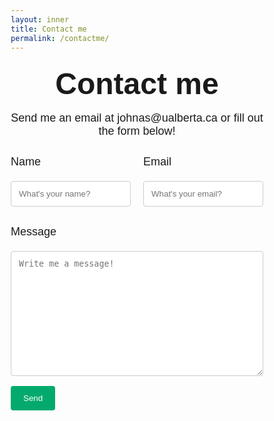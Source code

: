 ```yaml
---
layout: inner
title: Contact me
permalink: /contactme/
---
```


<!-- <!DOCTYPE html> -->
<html>
  <head>
    <meta name="viewport" content="width=device-width, initial-scale=1">
      <style>
        body {font-family: Arial, Helvetica, sans-serif;}
        * {box-sizing: border-box;}
        input[type=text], select, textarea {
          width: 100%;
          padding: 12px;
          border: 1px solid #ccc;
          border-radius: 4px;
          box-sizing: border-box;
          margin-top: 6px;
          margin-bottom: 16px;
          resize: vertical;
        }
        input[type=submit] {
          background-color: #04AA6D;
          color: white;
          padding: 12px 20px;
          border: none;
          border-radius: 4px;
          cursor: pointer;
        }
        input[type=submit]:hover {
          background-color: #45a049;
        }
        .container {
          border-radius: 1px;
          background-color: #ffffff;
          /* border-left: solid 1px #cedfea;
          border-right: solid 1px #cedfea; */
        }
        .flex-container {
          display: flex;
        }
        .flex-child {
          flex: 1;
        }
        .flex-child:first-child {
          margin-right: 20px;
        }
        .dark-mode-body {
          background-color: rgb(44 51 58);
          color: rgb(216, 216, 216);
        }
        .dark-mode-header-footer {
          background-color: rgb(0, 0, 0);
          color: rgb(255, 255, 255);
        }
  </style>
  </head>

  <center> <h3> <font size="7"> Contact me </font> </h3> </center>

  <center> <p> 
    <font size="4">Send me an email at johnas@ualberta.ca or fill out the form below!</font> 
  </p> </center>

  <form
  action="https://formspree.io/f/mzbogkkl"
  method="POST"
  >

  <div class="flex-container">
    <div class="flex-child">
      <p> 
        <font size="4"> Name </font> 
      </p>
      <input type="text" id="name" name="Name" placeholder="What's your name?" required>
    </div>
    <div class="flex-child">
      <p> 
        <font size="4"> Email </font> 
      </p>
      <input type="text" id="email" name="Email" placeholder="What's your email?" required>
    </div>
  </div>
    <p> 
      <font size="4"> Message </font> 
    </p>
    <textarea id="message" name="Message" placeholder="Write me a message!" style="height:200px" required></textarea>
    <input type="submit" value="Send">
  </form>

</html>